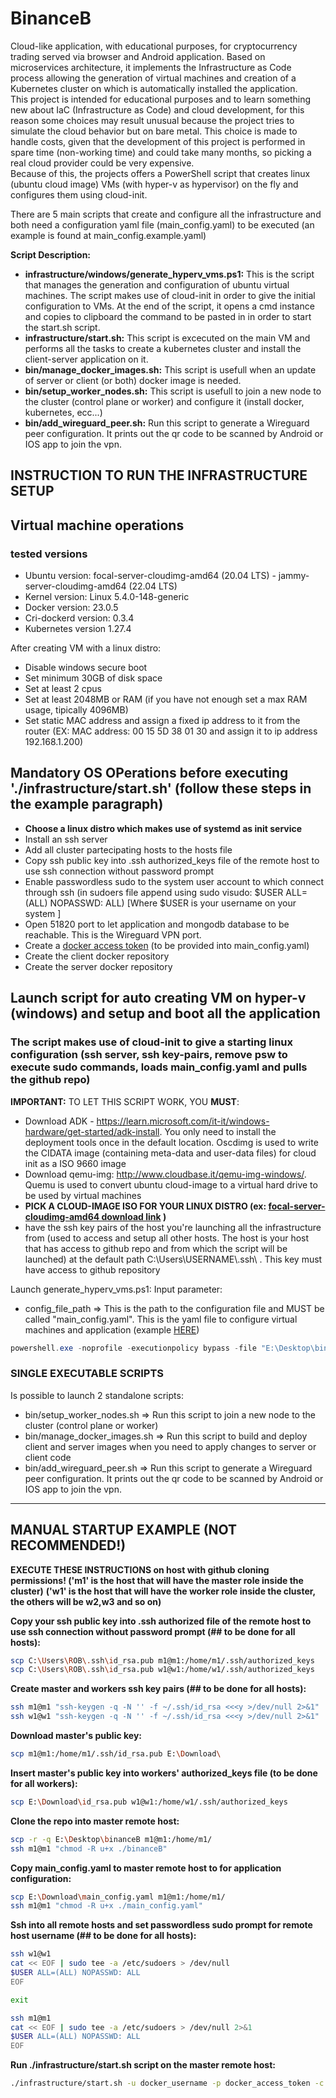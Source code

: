 # BinanceB

Cloud-like application, with educational purposes, for cryptocurrency trading served via browser and Android application. Based on microservices architecture, it implements the Infrastructure as Code process allowing the generation of virtual machines and creation of a Kubernetes cluster on which is automatically installed the application. \
This project is intended for educational purposes and to learn something new about IaC (Infrastructure as Code) and cloud development, for this reason some choices may result unusual because the project tries to simulate the cloud behavior but on bare metal. This choice is made to handle costs, given that the development of this project is performed in spare time (non-working time) and could take many months, so picking a real cloud provider could be very expensive.\
Because of this, the projects offers a PowerShell script that creates linux (ubuntu cloud image) VMs (with hyper-v as hypervisor) on the fly and configures them using cloud-init.

There are 5 main scripts that create and configure all the infrastructure and both need a configuration yaml file (main_config.yaml) to be executed (an example is found at main_config.example.yaml)

**Script Description:**

- **infrastructure/windows/generate_hyperv_vms.ps1:** This is the script that manages the generation and configuration of ubuntu virtual machines. The script makes use of cloud-init in order to give the initial configuration to VMs. At the end of the script, it opens a cmd instance and copies to clipboard the command to be pasted in in order to start the start.sh script.
- **infrastructure/start.sh:** This script is excecuted on the main VM and performs all the tasks to create a kubernetes cluster and install the client-server application on it.
- **bin/manage_docker_images.sh:** This script is usefull when an update of server or client (or both) docker image is needed.
- **bin/setup_worker_nodes.sh:** This script is usefull to join a new node to the cluster (control plane or worker) and configure it (install docker, kubernetes, ecc...)
- **bin/add_wireguard_peer.sh:** Run this script to generate a Wireguard peer configuration. It prints out the qr code to be scanned by Android or IOS app to join the vpn.

## INSTRUCTION TO RUN THE INFRASTRUCTURE SETUP

## Virtual machine operations

### tested versions

- Ubuntu version: focal-server-cloudimg-amd64 (20.04 LTS) - jammy-server-cloudimg-amd64 (22.04 LTS)
- Kernel version: Linux 5.4.0-148-generic
- Docker version: 23.0.5
- Cri-dockerd version: 0.3.4
- Kubernetes version 1.27.4

After creating VM with a linux distro:

- Disable windows secure boot
- Set minimum 30GB of disk space
- Set at least 2 cpus
- Set at least 2048MB or RAM (if you have not enough set a max RAM usage, tipically 4096MB)
- Set static MAC address and assign a fixed ip address to it from the router (EX: MAC address: 00 15 5D 38 01 30 and assign it to ip address 192.168.1.200)

## Mandatory OS OPerations before executing './infrastructure/start.sh' (follow these steps in the example paragraph)

- **Choose a linux distro which makes use of systemd as init service**
- Install an ssh server
- Add all cluster partecipating hosts to the hosts file
- Copy ssh public key into .ssh authorized_keys file of the remote host to use ssh connection without password prompt
- Enable passwordless sudo to the system user account to which connect through ssh (in sudoers file append using sudo visudo: $USER ALL=(ALL) NOPASSWD: ALL) [Where $USER is your username on your system ]
- Open 51820 port to let application and mongodb database to be reachable. This is the Wireguard VPN port.
- Create a [docker access token](https://docs.docker.com/docker-hub/access-tokens/) (to be provided into main_config.yaml)
- Create the client docker repository
- Create the server docker repository

## Launch script for auto creating VM on hyper-v (windows) and setup and boot all the application

### The script makes use of cloud-init to give a starting linux configuration (ssh server, ssh key-pairs, remove psw to execute sudo commands, loads main_config.yaml and pulls the github repo)

**IMPORTANT:**
TO LET THIS SCRIPT WORK, YOU **MUST**:

- Download ADK - https://learn.microsoft.com/it-it/windows-hardware/get-started/adk-install. You only need to install the deployment tools once in the default location. Oscdimg is used to write the CIDATA image (containing meta-data and user-data files) for cloud init as a ISO 9660 image
- Download qemu-img: http://www.cloudbase.it/qemu-img-windows/. Quemu is used to convert ubuntu cloud-image to a virtual hard drive to be used by virtual machines
- **PICK A CLOUD-IMAGE ISO FOR YOUR LINUX DISTRO (ex: [focal-server-cloudimg-amd64 download link](https://cloud-images.ubuntu.com/focal/current/focal-server-cloudimg-amd64.img) )**
- have the ssh key pairs of the host you're launching all the infrastructure from (used to access and setup all other hosts. The host is your host that has access to github repo and from which the script will be launched) at the default path C:\Users\USERNAME\\.ssh\ . This key must have access to github repository

Launch generate_hyperv_vms.ps1:
Input parameter:
- config_file_path => This is the path to the configuration file and MUST be called "main_config.yaml". This is the yaml file to configure virtual machines and application (example [HERE](https://github.com/rMiccolis/binanceB/blob/master/main_config.example.yaml))

```powershell
powershell.exe -noprofile -executionpolicy bypass -file "E:\Desktop\binanceB\infrastructure\windows\generate_hyperv_vms.ps1" -config_file_path "E:\Download\main_config.yaml"
```


### SINGLE EXECUTABLE SCRIPTS

Is possible to launch 2 standalone scripts:

- bin/setup_worker_nodes.sh   => Run this script to join a new node to the cluster (control plane or worker)
- bin/manage_docker_images.sh => Run this script to build and deploy client and server images when you need to apply changes to server or client code
- bin/add_wireguard_peer.sh => Run this script to generate a Wireguard peer configuration. It prints out the qr code to be scanned by Android or IOS app to join the vpn.

--------------------------------------------

## MANUAL STARTUP EXAMPLE (NOT RECOMMENDED!)

**EXECUTE THESE INSTRUCTIONS on host with github cloning permissions! ('m1' is the host that will have the master role inside the cluster)**
**('w1' is the host that will have the worker role inside the cluster, the others will be w2,w3 and so on)**

**Copy your ssh public key into .ssh authorized file of the remote host to use ssh connection without password prompt (## to be done for all hosts):**

```bash
scp C:\Users\ROB\.ssh\id_rsa.pub m1@m1:/home/m1/.ssh/authorized_keys
scp C:\Users\ROB\.ssh\id_rsa.pub w1@w1:/home/w1/.ssh/authorized_keys
```

**Create master and workers ssh key pairs (## to be done for all hosts):**

```bash
ssh m1@m1 "ssh-keygen -q -N '' -f ~/.ssh/id_rsa <<<y >/dev/null 2>&1"
ssh w1@w1 "ssh-keygen -q -N '' -f ~/.ssh/id_rsa <<<y >/dev/null 2>&1"
```

**Download master's public key:**

```bash
scp m1@m1:/home/m1/.ssh/id_rsa.pub E:\Download\
```

**Insert master's public key into workers' authorized_keys file (to be done for all workers):**

```bash
scp E:\Download\id_rsa.pub w1@w1:/home/w1/.ssh/authorized_keys
```

**Clone the repo into master remote host:**

```bash
scp -r -q E:\Desktop\binanceB m1@m1:/home/m1/
ssh m1@m1 "chmod -R u+x ./binanceB"
```

**Copy main_config.yaml to master remote host to for application configuration:**

```bash
scp E:\Download\main_config.yaml m1@m1:/home/m1/
ssh m1@m1 "chmod -R u+x ./main_config.yaml"
```

**Ssh into all remote hosts and set passwordless sudo prompt for remote host username (## to be done for all hosts):**

```bash
ssh w1@w1
cat << EOF | sudo tee -a /etc/sudoers > /dev/null
$USER ALL=(ALL) NOPASSWD: ALL
EOF

exit

ssh m1@m1
cat << EOF | sudo tee -a /etc/sudoers > /dev/null 2>&1
$USER ALL=(ALL) NOPASSWD: ALL
EOF

```

**Run ./infrastructure/start.sh script on the master remote host:**

```bash
./infrastructure/start.sh -u docker_username -p docker_access_token -c "/home/m1/main_config.yaml"
```
